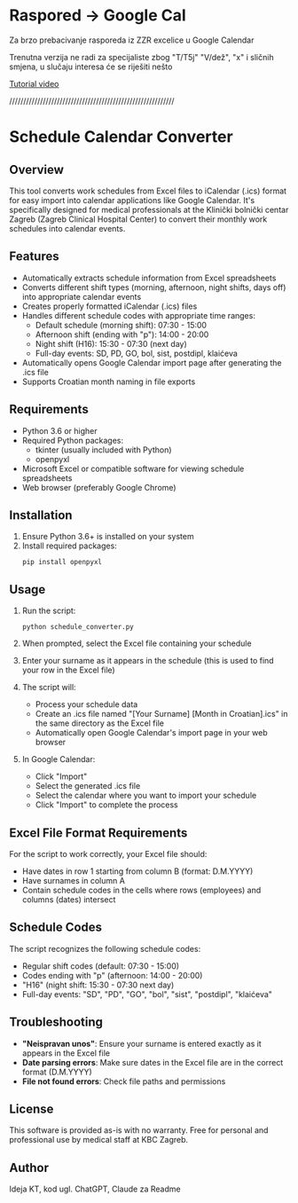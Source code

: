 # Raspored -> Google Cal
Za brzo prebacivanje rasporeda iz ZZR excelice u Google Calendar

Trenutna verzija ne radi za specijaliste zbog "T/T5j" "V/dež", "x" i sličnih smjena, u slučaju interesa će se riješiti nešto

[Tutorial video](https://www.youtube.com/watch?v=E5Vtaitaquc)


///////////////////////////////////////////////////////////
# Schedule Calendar Converter

## Overview
This tool converts work schedules from Excel files to iCalendar (.ics) format for easy import into calendar applications like Google Calendar. It's specifically designed for medical professionals at the Klinički bolnički centar Zagreb (Zagreb Clinical Hospital Center) to convert their monthly work schedules into calendar events.

## Features
- Automatically extracts schedule information from Excel spreadsheets
- Converts different shift types (morning, afternoon, night shifts, days off) into appropriate calendar events
- Creates properly formatted iCalendar (.ics) files
- Handles different schedule codes with appropriate time ranges:
  - Default schedule (morning shift): 07:30 - 15:00
  - Afternoon shift (ending with "p"): 14:00 - 20:00
  - Night shift (H16): 15:30 - 07:30 (next day)
  - Full-day events: SD, PD, GO, bol, sist, postdipl, klaićeva
- Automatically opens Google Calendar import page after generating the .ics file
- Supports Croatian month naming in file exports

## Requirements
- Python 3.6 or higher
- Required Python packages:
  - tkinter (usually included with Python)
  - openpyxl
- Microsoft Excel or compatible software for viewing schedule spreadsheets
- Web browser (preferably Google Chrome)

## Installation
1. Ensure Python 3.6+ is installed on your system
2. Install required packages:
   ```
   pip install openpyxl
   ```

## Usage
1. Run the script:
   ```
   python schedule_converter.py
   ```
2. When prompted, select the Excel file containing your schedule
3. Enter your surname as it appears in the schedule (this is used to find your row in the Excel file)
4. The script will:
   - Process your schedule data
   - Create an .ics file named "[Your Surname] [Month in Croatian].ics" in the same directory as the Excel file
   - Automatically open Google Calendar's import page in your web browser

5. In Google Calendar:
   - Click "Import" 
   - Select the generated .ics file
   - Select the calendar where you want to import your schedule
   - Click "Import" to complete the process

## Excel File Format Requirements
For the script to work correctly, your Excel file should:
- Have dates in row 1 starting from column B (format: D.M.YYYY)
- Have surnames in column A
- Contain schedule codes in the cells where rows (employees) and columns (dates) intersect

## Schedule Codes
The script recognizes the following schedule codes:
- Regular shift codes (default: 07:30 - 15:00)
- Codes ending with "p" (afternoon: 14:00 - 20:00)
- "H16" (night shift: 15:30 - 07:30 next day)
- Full-day events: "SD", "PD", "GO", "bol", "sist", "postdipl", "klaićeva"

## Troubleshooting
- **"Neispravan unos"**: Ensure your surname is entered exactly as it appears in the Excel file
- **Date parsing errors**: Make sure dates in the Excel file are in the correct format (D.M.YYYY)
- **File not found errors**: Check file paths and permissions

## License
This software is provided as-is with no warranty. Free for personal and professional use by medical staff at KBC Zagreb.

## Author
Ideja KT, kod ugl. ChatGPT, Claude za Readme
